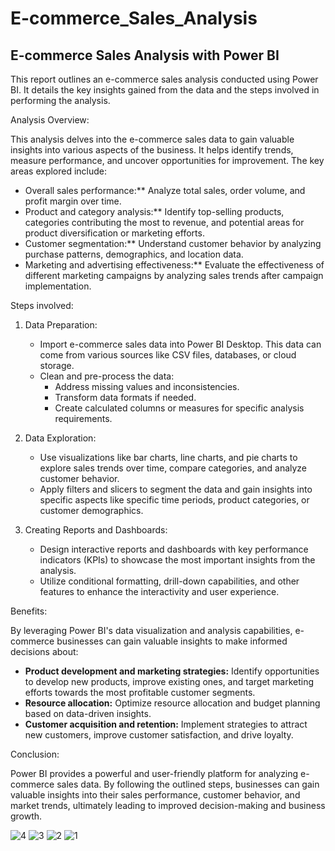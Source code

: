 # E-commerce_Sales_Analysis
## E-commerce Sales Analysis with Power BI

This report outlines an e-commerce sales analysis conducted using Power BI. It details the key insights gained from the data and the steps involved in performing the analysis.

Analysis Overview:

This analysis delves into the e-commerce sales data to gain valuable insights into various aspects of the business. It helps identify trends, measure performance, and uncover opportunities for improvement. The key areas explored include:

* Overall sales performance:** Analyze total sales, order volume, and profit margin over time.
* Product and category analysis:** Identify top-selling products, categories contributing the most to revenue, and potential areas for product diversification or marketing efforts.
* Customer segmentation:** Understand customer behavior by analyzing purchase patterns, demographics, and location data.
* Marketing and advertising effectiveness:** Evaluate the effectiveness of different marketing campaigns by analyzing sales trends after campaign implementation.

Steps involved:

1. Data Preparation:
    * Import e-commerce sales data into Power BI Desktop. This data can come from various sources like CSV files, databases, or cloud storage.
    * Clean and pre-process the data:
        * Address missing values and inconsistencies.
        * Transform data formats if needed.
        * Create calculated columns or measures for specific analysis requirements.

2. Data Exploration:
    * Use visualizations like bar charts, line charts, and pie charts to explore sales trends over time, compare categories, and analyze customer behavior.
    * Apply filters and slicers to segment the data and gain insights into specific aspects like specific time periods, product categories, or customer demographics.

3. Creating Reports and Dashboards:
    * Design interactive reports and dashboards with key performance indicators (KPIs) to showcase the most important insights from the analysis.
    * Utilize conditional formatting, drill-down capabilities, and other features to enhance the interactivity and user experience.

Benefits:

By leveraging Power BI's data visualization and analysis capabilities, e-commerce businesses can gain valuable insights to make informed decisions about:

* **Product development and marketing strategies:** Identify opportunities to develop new products, improve existing ones, and target marketing efforts towards the most profitable customer segments.
* **Resource allocation:** Optimize resource allocation and budget planning based on data-driven insights.
* **Customer acquisition and retention:** Implement strategies to attract new customers, improve customer satisfaction, and drive loyalty.

Conclusion:

Power BI provides a powerful and user-friendly platform for analyzing e-commerce sales data. By following the outlined steps, businesses can gain valuable insights into their sales performance, customer behavior, and market trends, ultimately leading to improved decision-making and business growth.

![4](https://github.com/Savadimihir2003/E-commerce_Sales_Analysis/assets/115718471/9e17a861-62b0-4907-a296-c359617ddceb)
![3](https://github.com/Savadimihir2003/E-commerce_Sales_Analysis/assets/115718471/c1fbb9cc-c2e2-48c7-a820-06d573d59941)
![2](https://github.com/Savadimihir2003/E-commerce_Sales_Analysis/assets/115718471/5e5e7095-f0b8-4979-9db8-3621e86cc1b8)
![1](https://github.com/Savadimihir2003/E-commerce_Sales_Analysis/assets/115718471/21ccc6a0-8f37-41e9-84b2-a4b700637d0b)

